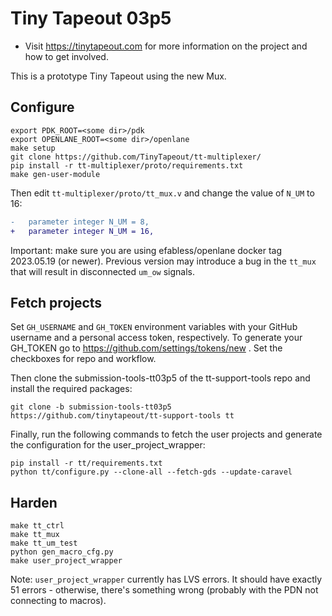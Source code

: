 # Tiny Tapeout 03p5

* Visit https://tinytapeout.com for more information on the project and how to get involved.

This is a prototype Tiny Tapeout using the new Mux.

## Configure

```
export PDK_ROOT=<some dir>/pdk
export OPENLANE_ROOT=<some dir>/openlane
make setup
git clone https://github.com/TinyTapeout/tt-multiplexer/
pip install -r tt-multiplexer/proto/requirements.txt
make gen-user-module
```

Then edit `tt-multiplexer/proto/tt_mux.v` and change the value of `N_UM` to 16:

```diff
-	parameter integer N_UM = 8,
+	parameter integer N_UM = 16,
```

Important: make sure you are using efabless/openlane docker tag 2023.05.19 (or newer). 
Previous version may introduce a bug in the `tt_mux` that will result in disconnected `um_ow` signals.

## Fetch projects

Set `GH_USERNAME` and `GH_TOKEN` environment variables with your GitHub username and a personal access token, respectively.
To generate your GH_TOKEN go to https://github.com/settings/tokens/new . Set the checkboxes for repo and workflow.

Then clone the submission-tools-tt03p5 of the tt-support-tools repo and install the required packages:

```
git clone -b submission-tools-tt03p5 https://github.com/tinytapeout/tt-support-tools tt 
```

Finally, run the following commands to fetch the user projects and generate the configuration for the user_project_wrapper:

```
pip install -r tt/requirements.txt
python tt/configure.py --clone-all --fetch-gds --update-caravel
```

## Harden

```
make tt_ctrl
make tt_mux
make tt_um_test
python gen_macro_cfg.py
make user_project_wrapper
```

Note: `user_project_wrapper` currently has LVS errors. It should have exactly 51 errors - otherwise, there's something wrong (probably with the PDN not connecting to macros).
